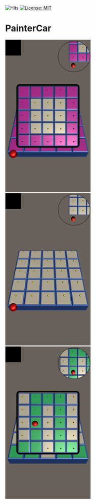 ![Hits](https://hitcounter.pythonanywhere.com/count/tag.svg?url=https%3A%2F%2Fgithub.com%2Fkursaterdogan%2FPainterCar)
[![License: MIT](https://img.shields.io/badge/License-MIT-blue.svg)](https://github.com/soullreaver/soullreaver.github.io/blob/master/LICENSE)

# PainterCar

<img src="https://raw.githubusercontent.com/kursaterdogan/PainterCar/master/Screenshots/Screenshot%200.png" width="270" height="480">

<img src="https://raw.githubusercontent.com/kursaterdogan/PainterCar/master/Screenshots/Screenshot%201.png" width="270" height="480">

<img src="https://raw.githubusercontent.com/kursaterdogan/PainterCar/master/Screenshots/Screenshot%202.png" width="270" height="480">
 
